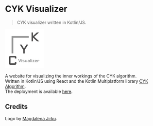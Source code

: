 # CYK Visualizer

> CYK visualizer written in Kotlin/JS.

<p><img src="/src/main/resources/cyk-visualizer-logo.png" height="128" width="128"></p>

A website for visualizing the inner workings of the CYK algorithm.\
Written in Kotlin/JS using React and the Kotlin Multiplatform library [CYK Algorithm](https://github.com/DerYeger/cyk-algorithm).\
The deployment is available [here](https://cyk.yeger.eu/).

## Credits

Logo by [Magdalena Jirku](https://www.deviantart.com/keshyx).
